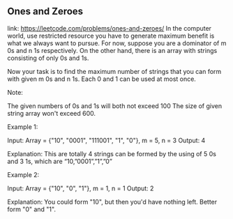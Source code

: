 ## Ones and Zeroes 
link: <https://leetcode.com/problems/ones-and-zeroes/>
In the computer world, use restricted resource you have to generate maximum benefit is what we always want to pursue.
For now, suppose you are a dominator of m 0s and n 1s respectively. On the other hand, there is an array with strings consisting of only 0s and 1s.


Now your task is to find the maximum number of strings that you can form with given m 0s and n 1s. Each 0 and 1 can be used at most once.



Note:

The given numbers of 0s and 1s will both not exceed 100
The size of given string array won't exceed 600.



Example 1:

Input: Array = {"10", "0001", "111001", "1", "0"}, m = 5, n = 3
Output: 4

Explanation: This are totally 4 strings can be formed by the using of 5 0s and 3 1s, which are “10,”0001”,”1”,”0”



Example 2:

Input: Array = {"10", "0", "1"}, m = 1, n = 1
Output: 2

Explanation: You could form "10", but then you'd have nothing left. Better form "0" and "1".

